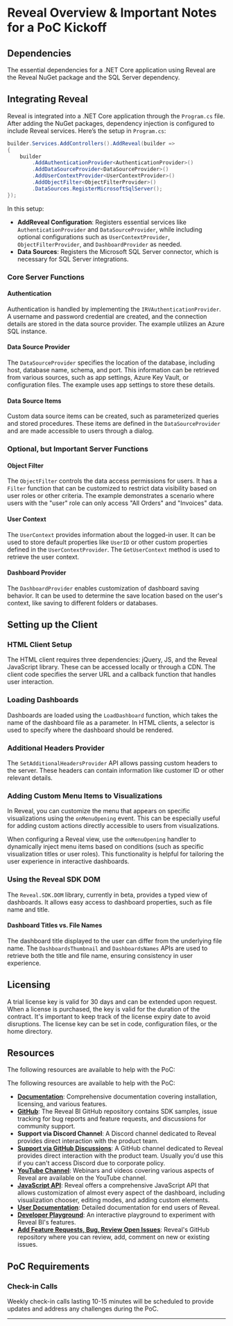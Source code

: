 # Reveal Overview & Important Notes for a PoC Kickoff

## Dependencies

The essential dependencies for a .NET Core application using Reveal are the Reveal NuGet package and the SQL Server dependency.

## Integrating Reveal

Reveal is integrated into a .NET Core application through the `Program.cs` file. After adding the NuGet packages, dependency injection is configured to include Reveal services. Here’s the setup in `Program.cs`:

```csharp
builder.Services.AddControllers().AddReveal(builder =>
{
    builder
        .AddAuthenticationProvider<AuthenticationProvider>()
        .AddDataSourceProvider<DataSourceProvider>()
        .AddUserContextProvider<UserContextProvider>()
        .AddObjectFilter<ObjectFilterProvider>()
        .DataSources.RegisterMicrosoftSqlServer();
});
```

In this setup:
- **AddReveal Configuration**: Registers essential services like `AuthenticationProvider` and `DataSourceProvider`, while including optional configurations such as `UserContextProvider`, `ObjectFilterProvider`, and `DashboardProvider` as needed.
- **Data Sources**: Registers the Microsoft SQL Server connector, which is necessary for SQL Server integrations.

### Core Server Functions

#### Authentication

Authentication is handled by implementing the `IRVAuthenticationProvider`. A username and password credential are created, and the connection details are stored in the data source provider. The example utilizes an Azure SQL instance.

#### Data Source Provider

The `DataSourceProvider` specifies the location of the database, including host, database name, schema, and port. This information can be retrieved from various sources, such as app settings, Azure Key Vault, or configuration files. The example uses app settings to store these details.

#### Data Source Items

Custom data source items can be created, such as parameterized queries and stored procedures. These items are defined in the `DataSourceProvider` and are made accessible to users through a dialog.

### Optional, but Important Server Functions

#### Object Filter

The `ObjectFilter` controls the data access permissions for users. It has a `Filter` function that can be customized to restrict data visibility based on user roles or other criteria. The example demonstrates a scenario where users with the "user" role can only access "All Orders" and "Invoices" data.

#### User Context

The `UserContext` provides information about the logged-in user. It can be used to store default properties like `UserID` or other custom properties defined in the `UserContextProvider`. The `GetUserContext` method is used to retrieve the user context.

#### Dashboard Provider

The `DashboardProvider` enables customization of dashboard saving behavior. It can be used to determine the save location based on the user's context, like saving to different folders or databases.

## Setting up the Client

### HTML Client Setup

The HTML client requires three dependencies: jQuery, JS, and the Reveal JavaScript library. These can be accessed locally or through a CDN. The client code specifies the server URL and a callback function that handles user interaction.

### Loading Dashboards

Dashboards are loaded using the `LoadDashboard` function, which takes the name of the dashboard file as a parameter. In HTML clients, a selector is used to specify where the dashboard should be rendered.

### Additional Headers Provider

The `SetAdditionalHeadersProvider` API allows passing custom headers to the server. These headers can contain information like customer ID or other relevant details.

### Adding Custom Menu Items to Visualizations

In Reveal, you can customize the menu that appears on specific visualizations using the `onMenuOpening` event. This can be especially useful for adding custom actions directly accessible to users from visualizations.

When configuring a Reveal view, use the `onMenuOpening` handler to dynamically inject menu items based on conditions (such as specific visualization titles or user roles). This functionality is helpful for tailoring the user experience in interactive dashboards.

### Using the Reveal SDK DOM

The `Reveal.SDK.DOM` library, currently in beta, provides a typed view of dashboards. It allows easy access to dashboard properties, such as file name and title.

#### Dashboard Titles vs. File Names

The dashboard title displayed to the user can differ from the underlying file name. The `DashboardsThumbnail` and `DashboardsNames` APIs are used to retrieve both the title and file name, ensuring consistency in user experience.

## Licensing

A trial license key is valid for 30 days and can be extended upon request. When a license is purchased, the key is valid for the duration of the contract. It's important to keep track of the license expiry date to avoid disruptions. The license key can be set in code, configuration files, or the home directory.

## Resources

The following resources are available to help with the PoC:

The following resources are available to help with the PoC:

- **<a href="https://help.revealbi.io/web/" target="_blank">Documentation</a>**: Comprehensive documentation covering installation, licensing, and various features.
- **<a href="https://github.com/RevealBi/sdk-samples-javascript" target="_blank">GitHub</a>**: The Reveal BI GitHub repository contains SDK samples, issue tracking for bug reports and feature requests, and discussions for community support.
- **Support via Discord Channel**: A Discord channel dedicated to Reveal provides direct interaction with the product team.
- **<a href="https://github.com/RevealBi/Reveal.Sdk/discussions" target="_blank">Support via GitHub Discussions</a>**: A GitHub channel dedicated to Reveal provides direct interaction with the product team. Usually you'd use this if you can't access Discord due to corporate policy.
- **<a href="https://www.youtube.com/@RevealBI/videos" target="_blank">YouTube Channel</a>**: Webinars and videos covering various aspects of Reveal are available on the YouTube channel.
- **<a href="https://help.revealbi.io/api/javascript/latest/" target="_blank">JavaScript API</a>**: Reveal offers a comprehensive JavaScript API that allows customization of almost every aspect of the dashboard, including visualization chooser, editing modes, and adding custom elements.
- **<a href="https://help.revealbi.io/user/" target="_blank">User Documentation</a>**: Detailed documentation for end users of Reveal.
- **<a href="https://help.revealbi.io/playground/" target="_blank">Developer Playground</a>**: An interactive playground to experiment with Reveal BI's features.
- **<a href="https://github.com/RevealBi/Reveal.Sdk/issues" target="_blank">Add Feature Requests, Bug, Review Open Issues</a>**: Reveal's GitHub repository where you can review, add, comment on new or existing issues.



## PoC Requirements

### Check-in Calls

Weekly check-in calls lasting 10-15 minutes will be scheduled to provide updates and address any challenges during the PoC.

--- 

